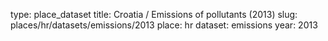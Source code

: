 type: place_dataset
title: Croatia / Emissions of pollutants (2013)
slug: places/hr/datasets/emissions/2013
place: hr
dataset: emissions
year: 2013
